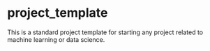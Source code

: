 # project_template
This is a standard project template for starting any project related to machine learning or data science.
